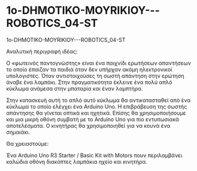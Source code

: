 # 1o-DHMOTIKO-MOYRIKIOY---ROBOTICS_04-ST
1o-DHMOTIKO-MOYRIKIOY---ROBOTICS_04-ST

Αναλυτική περιγραφή ιδέας: 

Ο «φωτεινός παντογνώστης» είναι ένα παιχνίδι ερωτήσεων απαντήσεων το οποίο έπαιζαν τα παιδιά όταν δεν υπήρχαν ακόμη ηλεκτρονικοί υπολογιστές.  Όταν αντιστοιχούσες τη σωστή απάντηση στην ερώτηση άναβε ένα λαμπάκι. Στην πραγματικότητα έκλεινε ένα πολύ απλό κύκλωμα ανάμεσα στην μπαταρία και έναν λαμπτήρα.

Στην κατασκευή αυτή το απλό αυτό κύκλωμα θα αντικατασταθεί από ένα κύκλωμα το οποίο ελέγχει ένα Arduino Uno. Η επιβράβευση της σωστής απάντησης θα γίνεται οπτικά και ηχητικά. Επίσης θα χρησιμοποιήσουμε και μια μικρή οθόνη συμβατή με το Arduino Uno για πιο εντυπωσιακά αποτελέσματα. Ο κινητήρας θα χρησιμοποιηθεί για να κουνά ένα σημαιάκι.

Θα χρειαστούμε:

Ένα Arduino Uno R3 Starter / Basic Kit with Motors πουν περιλαμβάνει καλώδια οθόνη διακόπτες λαμπάκια ηχείο και κινητήρα.
